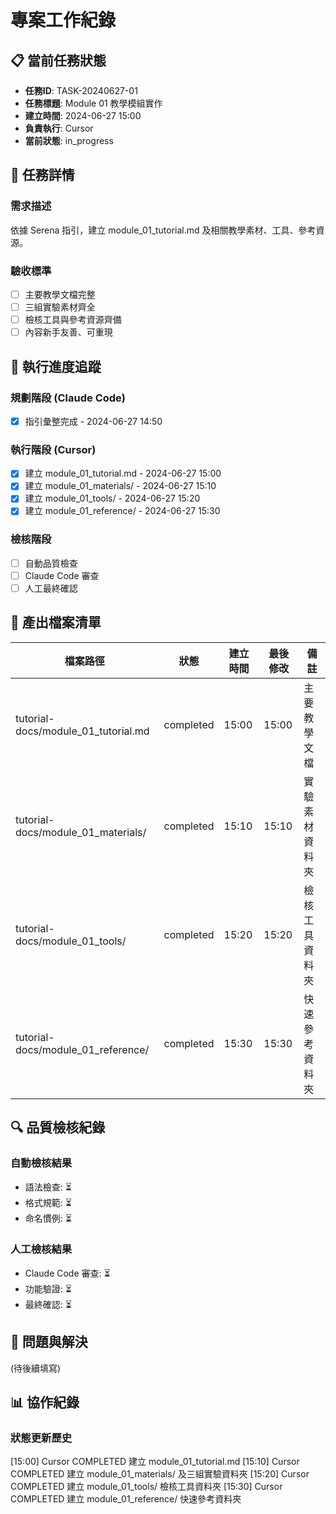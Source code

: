 # 專案工作紀錄

## 📋 當前任務狀態
- **任務ID**: TASK-20240627-01
- **任務標題**: Module 01 教學模組實作
- **建立時間**: 2024-06-27 15:00
- **負責執行**: Cursor
- **當前狀態**: in_progress

## 🎯 任務詳情
### 需求描述
依據 Serena 指引，建立 module_01_tutorial.md 及相關教學素材、工具、參考資源。

### 驗收標準
- [ ] 主要教學文檔完整
- [ ] 三組實驗素材齊全
- [ ] 檢核工具與參考資源齊備
- [ ] 內容新手友善、可重現

## 📝 執行進度追蹤
### 規劃階段 (Claude Code)
- [x] 指引彙整完成 - 2024-06-27 14:50

### 執行階段 (Cursor)
- [x] 建立 module_01_tutorial.md - 2024-06-27 15:00
- [x] 建立 module_01_materials/ - 2024-06-27 15:10
- [x] 建立 module_01_tools/ - 2024-06-27 15:20
- [x] 建立 module_01_reference/ - 2024-06-27 15:30

### 檢核階段
- [ ] 自動品質檢查
- [ ] Claude Code 審查
- [ ] 人工最終確認

## 📁 產出檔案清單
| 檔案路徑 | 狀態 | 建立時間 | 最後修改 | 備註 |
|---------|------|----------|----------|------|
| tutorial-docs/module_01_tutorial.md | completed | 15:00 | 15:00 | 主要教學文檔 |
| tutorial-docs/module_01_materials/ | completed | 15:10 | 15:10 | 實驗素材資料夾 |
| tutorial-docs/module_01_tools/ | completed | 15:20 | 15:20 | 檢核工具資料夾 |
| tutorial-docs/module_01_reference/ | completed | 15:30 | 15:30 | 快速參考資料夾 |

## 🔍 品質檢核紀錄
### 自動檢核結果
- 語法檢查: ⏳
- 格式規範: ⏳
- 命名慣例: ⏳

### 人工檢核結果
- Claude Code 審查: ⏳
- 功能驗證: ⏳
- 最終確認: ⏳

## 🚧 問題與解決
(待後續填寫)

## 📊 協作紀錄
### 狀態更新歷史
[15:00] Cursor COMPLETED 建立 module_01_tutorial.md
[15:10] Cursor COMPLETED 建立 module_01_materials/ 及三組實驗資料夾
[15:20] Cursor COMPLETED 建立 module_01_tools/ 檢核工具資料夾
[15:30] Cursor COMPLETED 建立 module_01_reference/ 快速參考資料夾
